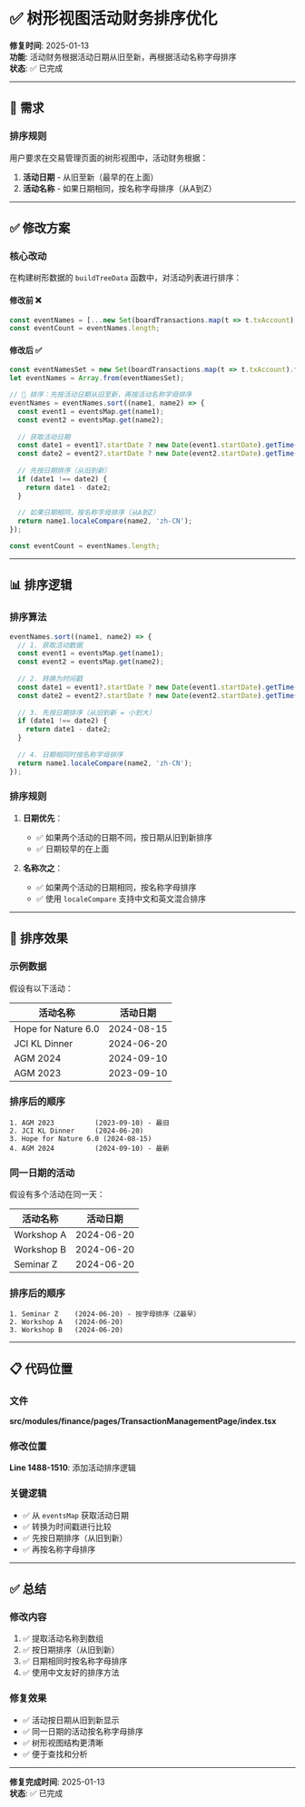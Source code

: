 # ✅ 树形视图活动财务排序优化

**修复时间**: 2025-01-13  
**功能**: 活动财务根据活动日期从旧至新，再根据活动名称字母排序  
**状态**: ✅ 已完成

---

## 🎯 需求

### 排序规则

用户要求在交易管理页面的树形视图中，活动财务根据：
1. **活动日期** - 从旧至新（最早的在上面）
2. **活动名称** - 如果日期相同，按名称字母排序（从A到Z）

---

## ✅ 修改方案

### 核心改动

在构建树形数据的 `buildTreeData` 函数中，对活动列表进行排序：

#### 修改前 ❌

```typescript
const eventNames = [...new Set(boardTransactions.map(t => t.txAccount).filter(name => name && name !== 'uncategorized'))] as string[];
const eventCount = eventNames.length;
```

#### 修改后 ✅

```typescript
const eventNamesSet = new Set(boardTransactions.map(t => t.txAccount).filter(name => name && name !== 'uncategorized')) as Set<string>;
let eventNames = Array.from(eventNamesSet);

// 🔧 排序：先按活动日期从旧至新，再按活动名称字母排序
eventNames = eventNames.sort((name1, name2) => {
  const event1 = eventsMap.get(name1);
  const event2 = eventsMap.get(name2);
  
  // 获取活动日期
  const date1 = event1?.startDate ? new Date(event1.startDate).getTime() : 0;
  const date2 = event2?.startDate ? new Date(event2.startDate).getTime() : 0;
  
  // 先按日期排序（从旧到新）
  if (date1 !== date2) {
    return date1 - date2;
  }
  
  // 如果日期相同，按名称字母排序（从A到Z）
  return name1.localeCompare(name2, 'zh-CN');
});

const eventCount = eventNames.length;
```

---

## 📊 排序逻辑

### 排序算法

```typescript
eventNames.sort((name1, name2) => {
  // 1. 获取活动数据
  const event1 = eventsMap.get(name1);
  const event2 = eventsMap.get(name2);
  
  // 2. 转换为时间戳
  const date1 = event1?.startDate ? new Date(event1.startDate).getTime() : 0;
  const date2 = event2?.startDate ? new Date(event2.startDate).getTime() : 0;
  
  // 3. 先按日期排序（从旧到新 = 小到大）
  if (date1 !== date2) {
    return date1 - date2;
  }
  
  // 4. 日期相同时按名称字母排序
  return name1.localeCompare(name2, 'zh-CN');
});
```

### 排序规则

1. **日期优先**：
   - ✅ 如果两个活动的日期不同，按日期从旧到新排序
   - ✅ 日期较早的在上面

2. **名称次之**：
   - ✅ 如果两个活动的日期相同，按名称字母排序
   - ✅ 使用 `localeCompare` 支持中文和英文混合排序

---

## 🎯 排序效果

### 示例数据

假设有以下活动：

| 活动名称 | 活动日期 |
|---------|---------|
| Hope for Nature 6.0 | 2024-08-15 |
| JCI KL Dinner | 2024-06-20 |
| AGM 2024 | 2024-09-10 |
| AGM 2023 | 2023-09-10 |

### 排序后的顺序

```
1. AGM 2023          (2023-09-10) - 最旧
2. JCI KL Dinner     (2024-06-20)
3. Hope for Nature 6.0 (2024-08-15)
4. AGM 2024          (2024-09-10) - 最新
```

### 同一日期的活动

假设有多个活动在同一天：

| 活动名称 | 活动日期 |
|---------|---------|
| Workshop A | 2024-06-20 |
| Workshop B | 2024-06-20 |
| Seminar Z | 2024-06-20 |

### 排序后的顺序

```
1. Seminar Z    (2024-06-20) - 按字母排序（Z最早）
2. Workshop A   (2024-06-20)
3. Workshop B   (2024-06-20)
```

---

## 📋 代码位置

### 文件

**src/modules/finance/pages/TransactionManagementPage/index.tsx**

### 修改位置

**Line 1488-1510**: 添加活动排序逻辑

### 关键逻辑

- ✅ 从 `eventsMap` 获取活动日期
- ✅ 转换为时间戳进行比较
- ✅ 先按日期排序（从旧到新）
- ✅ 再按名称字母排序

---

## ✅ 总结

### 修改内容

1. ✅ 提取活动名称到数组
2. ✅ 按日期排序（从旧到新）
3. ✅ 日期相同时按名称字母排序
4. ✅ 使用中文友好的排序方法

### 修复效果

- ✅ 活动按日期从旧到新显示
- ✅ 同一日期的活动按名称字母排序
- ✅ 树形视图结构更清晰
- ✅ 便于查找和分析

---

**修复完成时间**: 2025-01-13  
**状态**: ✅ 已完成

